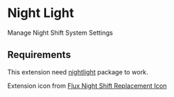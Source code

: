 # Night Light

Manage Night Shift System Settings

## Requirements

This extension need [nightlight](https://github.com/smudge/nightlight) package to work.

Extension icon from [Flux Night Shift Replacement Icon](https://dribbble.com/shots/2626167-Flux-Night-Shift-Replacement-Icon)
